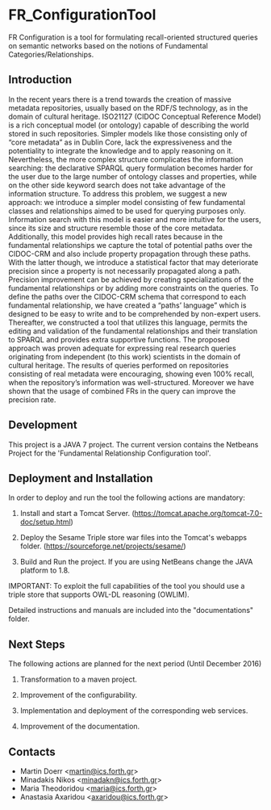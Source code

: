 # FR_ConfigurationTool
FR Configuration is a tool for formulating recall-oriented structured queries on semantic networks based on the notions of Fundamental Categories/Relationships.

## Introduction

In the recent years there is a trend towards the creation of massive metadata repositories, usually based on the RDF/S technology, 
as in the domain of cultural heritage. ISO21127 (CIDOC Conceptual Reference Model) is a rich conceptual model (or ontology)
capable of describing the world stored in such repositories. Simpler models like those consisting only of “core metadata” 
as in Dublin Core, lack the expressiveness and the potentiality to integrate the knowledge and to apply reasoning on it.
Nevertheless, the more complex structure complicates the information searching: the declarative SPARQL query formulation
becomes harder for the user due to the large number of ontology classes and properties, while on the other side keyword 
search does not take advantage of the information structure. To address this problem, we suggest a new approach: we introduce
a simpler model consisting of few fundamental classes and relationships aimed to be used for querying purposes only. 
Information search with this model is easier and more intuitive for the users, since its size and structure resemble 
those of the core metadata. Additionally, this model provides high recall rates because in the fundamental relationships 
we capture the total of potential paths over the CIDOC-CRM and also include property propagation through these paths.
With the latter though, we introduce a statistical factor that may deteriorate precision since a property is not necessarily
propagated along a path. Precision improvement can be achieved by creating specializations of the fundamental relationships 
or by adding more constraints on the queries. To define the paths over the CIDOC-CRM schema that correspond to each fundamental
relationship, we have created a “paths’ language” which is designed to be easy to write and to be comprehended by non-expert users.
Thereafter, we constructed a tool that utilizes this language, permits the editing and validation of the fundamental relationships 
and their translation to SPARQL and provides extra supportive functions. The proposed approach was proven adequate for expressing
real research queries originating from independent (to this work) scientists in the domain of cultural heritage. 
The results of queries performed on repositories consisting of real metadata were encouraging, showing even 100% recall,
when the repository’s information was well-structured. Moreover we have shown that the usage of combined FRs in the query 
can improve the precision rate.

## Development

This project is a JAVA 7 project. The current version contains the Netbeans Project for the 'Fundamental Relationship Configuration tool'.

## Deployment and Installation

In order to deploy and run the tool the following actions are mandatory:

1. Install and start a Tomcat Server. (https://tomcat.apache.org/tomcat-7.0-doc/setup.html)

2. Deploy the Sesame Triple store war files into the Tomcat's webapps folder. (https://sourceforge.net/projects/sesame/)

3. Build and Run the project. If you are using NetBeans change the JAVA platform to 1.8.

IMPORTANT: To exploit the full capabilities of the tool you should use a triple store that supports OWL-DL reasoning (OWLIM).

Detailed instructions and manuals are included into the "documentations" folder.

## Next Steps

The following actions are planned for the next period (Until December 2016)

1. Transformation to a maven project.

2. Improvement of the configurability.

3. Implementation and deployment of the corresponding web services.

4. Improvement of the documentation.

## Contacts

* Martin Doerr &lt;martin@ics.forth.gr&gt;
* Minadakis Nikos &lt;minadakn@ics.forth.gr&gt;
* Maria Theodoridou &lt;maria@ics.forth.gr&gt;
* Anastasia Axaridou &lt;axaridou@ics.forth.gr&gt;
